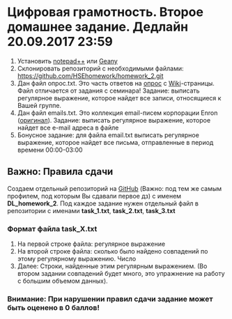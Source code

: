 # Цифровая грамотность. Второе домашнее задание. Дедлайн 20.09.2017 23:59
1. Установить [notepad++](https://notepad-plus-plus.org/) или [Geany](https://www.geany.org/)
2. Склонировать репозиторий с необходимыми файлами: https://github.com/HSEhomework/homework_2.git
2. Дан файл опрос.txt. Это часть ответов на [опрос](https://docs.google.com/forms/d/e/1FAIpQLSfpxfbIcvC3vLfVvRlmfoysZmR-COSlbGulmzrAFVz3EmoO0g/viewform) с [Wiki](http://wiki.cs.hse.ru/Цифровая_грамотность)-страницы. Файл отличается от задания с семинара! Задание: выписать регулярное выражение, которое найдет все записи, относящиеся к Вашей группе. 
3. Дан файл emails.txt. Это коллекция email-писем корпорации Enron ([оригинал](https://www.kaggle.com/wcukierski/enron-email-dataset#_=_)). Задание: выписать регулярное выражение, которое найдет все e-mail адреса в файле
4. Бонусное задание: для файла email.txt выписать регулярное выражение, которое найдет все письма, отправленные в период времени 00:00-03:00

## Важно: Правила сдачи
Создаем отдельный репозиторий на [GitHub](https://github.com/) (Важно: под тем же самым профилем, под которым Вы сдавали первое дз) с именем **DL_homework_2**. Под каждое задание нужен отдельный файл в репозитории с именами **task_1.txt**, **task_2.txt**, **task_3.txt**
### Формат файла task_X.txt
1. На первой строке файла: регулярное выражение
2. На второй строке файла: сколько было найдено совпадений по этому регулярному выражению. Число
3. Далее: Строки, найденные этим регулярным выражением. (Во втором задании совпадений будет много, это упражнение на работу с большим объемом данных).

### Внимание: При нарушении правил сдачи задание может быть оценено в 0 баллов!
